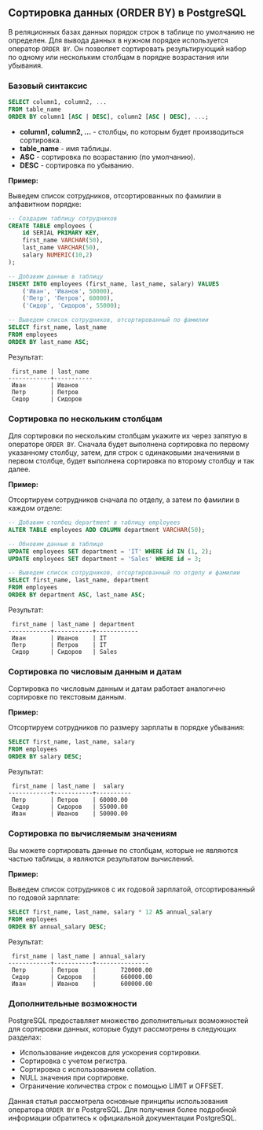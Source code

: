 ## Сортировка данных (ORDER BY) в PostgreSQL

В реляционных базах данных порядок строк в таблице по умолчанию не определен.  Для вывода данных в нужном порядке используется оператор `ORDER BY`.  Он позволяет сортировать результирующий набор по одному или нескольким столбцам в порядке возрастания или убывания.

### Базовый синтаксис

```sql
SELECT column1, column2, ...
FROM table_name
ORDER BY column1 [ASC | DESC], column2 [ASC | DESC], ...;
```

* **column1, column2, ...** - столбцы, по которым будет производиться сортировка.
* **table_name** - имя таблицы.
* **ASC** - сортировка по возрастанию (по умолчанию).
* **DESC** - сортировка по убыванию.

**Пример:** 

Выведем список сотрудников, отсортированных по фамилии в алфавитном порядке:

```sql
-- Создадим таблицу сотрудников
CREATE TABLE employees (
    id SERIAL PRIMARY KEY,
    first_name VARCHAR(50),
    last_name VARCHAR(50),
    salary NUMERIC(10,2)
);

-- Добавим данные в таблицу
INSERT INTO employees (first_name, last_name, salary) VALUES
    ('Иван', 'Иванов', 50000),
    ('Петр', 'Петров', 60000),
    ('Сидор', 'Сидоров', 55000);

-- Выведем список сотрудников, отсортированный по фамилии
SELECT first_name, last_name
FROM employees
ORDER BY last_name ASC;
```

Результат:

```
 first_name | last_name 
------------+-----------
 Иван       | Иванов
 Петр       | Петров
 Сидор      | Сидоров
```

### Сортировка по нескольким столбцам

Для сортировки по нескольким столбцам укажите их через запятую в операторе `ORDER BY`. Сначала будет выполнена сортировка по первому указанному столбцу, затем, для строк с одинаковыми значениями в первом столбце, будет выполнена сортировка по второму столбцу и так далее.

**Пример:**

Отсортируем сотрудников сначала по отделу, а затем по фамилии в каждом отделе:

```sql
-- Добавим столбец department в таблицу employees
ALTER TABLE employees ADD COLUMN department VARCHAR(50);

-- Обновим данные в таблице
UPDATE employees SET department = 'IT' WHERE id IN (1, 2);
UPDATE employees SET department = 'Sales' WHERE id = 3;

-- Выведем список сотрудников, отсортированный по отделу и фамилии
SELECT first_name, last_name, department
FROM employees
ORDER BY department ASC, last_name ASC;
```

Результат:

```
 first_name | last_name | department 
------------+-----------+------------
 Иван       | Иванов    | IT
 Петр       | Петров    | IT
 Сидор      | Сидоров   | Sales
```

### Сортировка по числовым данным и датам

Сортировка по числовым данным и датам работает аналогично сортировке по текстовым данным.  
  
**Пример:**

Отсортируем сотрудников по размеру зарплаты в порядке убывания:

```sql
SELECT first_name, last_name, salary
FROM employees
ORDER BY salary DESC;
```

Результат:

```
 first_name | last_name |  salary  
------------+-----------+----------
 Петр       | Петров    | 60000.00
 Сидор      | Сидоров   | 55000.00
 Иван       | Иванов    | 50000.00
```

### Сортировка по вычисляемым значениям

Вы можете сортировать данные по столбцам, которые не являются частью таблицы, а являются результатом вычислений. 

**Пример:**

Выведем список сотрудников с их годовой зарплатой, отсортированный по годовой зарплате:

```sql
SELECT first_name, last_name, salary * 12 AS annual_salary
FROM employees
ORDER BY annual_salary DESC;
```

Результат:

```
 first_name | last_name | annual_salary 
------------+-----------+---------------
 Петр       | Петров    |       720000.00
 Сидор      | Сидоров   |       660000.00
 Иван       | Иванов    |       600000.00
```

### Дополнительные возможности

PostgreSQL предоставляет множество дополнительных возможностей для сортировки данных, которые будут рассмотрены в следующих разделах:

* Использование индексов для ускорения сортировки.
* Сортировка с учетом регистра.
* Сортировка с использованием collation.
* NULL значения при сортировке.
* Ограничение количества строк с помощью LIMIT и OFFSET.

Данная статья рассмотрела основные принципы использования оператора `ORDER BY` в PostgreSQL. Для получения более подробной информации обратитесь к официальной документации PostgreSQL. 
